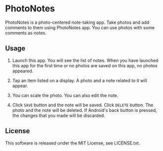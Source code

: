 # PhotoNotes

PhotoNotes is a photo-centered note-taking app. Take photos and add comments to them using PhotoNotes app. You can use photos with some comments as notes.

## Usage

1. Launch this app. You will see the list of notes. When you have launched this app for the first time or no photos are saved on this app, no photos appeared.

2. Tap an item listed on a display. A photo and a note related to it will appear.

3. You can scale the photo. You can also edit the note.

4. Click `SAVE` button and the note will be saved. Click `DELETE` button. The photo and the note will be deleted. If Android's back button is pressed, the changes that you made will be discarded.

## License

This software is released under the MIT License, see LICENSE.txt.
